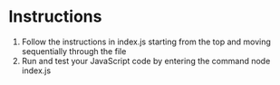 # Instructions

1. Follow the instructions in index.js starting from the top and moving sequentially through the file
2. Run and test your JavaScript code by entering the command node index.js
